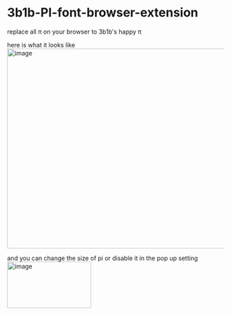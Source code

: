 # 3b1b-PI-font-browser-extension
replace all π on your browser to 3b1b's happy π

here is what it looks like  
<img width="644" height="466" alt="image" src="https://github.com/user-attachments/assets/828e5b15-b232-4878-9666-45e44191d2e5" />

and you can change the size of pi or disable it in the pop up setting  
<img width="195" height="108" alt="image" src="https://github.com/user-attachments/assets/3dee415a-7489-4f53-af1f-524ed4447a58" />

